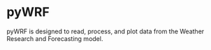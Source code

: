 pyWRF
=====

pyWRF is designed to read, process, and plot data from the Weather Research and Forecasting model.